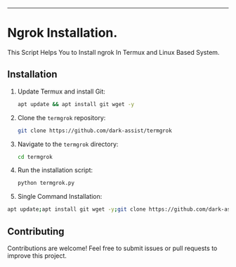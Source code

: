 ---

# Ngrok Installation.
This Script Helps You to Install ngrok In Termux and Linux Based System.

## Installation

1. Update Termux and install Git:
    ```bash
    apt update && apt install git wget -y
    ```

2. Clone the `termgrok` repository:
    ```bash
    git clone https://github.com/dark-assist/termgrok
    ```

3. Navigate to the `termgrok` directory:
    ```bash
    cd termgrok
    ```

4. Run the installation script:
    ```bash
    python termgrok.py
    ```
5. Single Command Installation:
```bash
apt update;apt install git wget -y;git clone https://github.com/dark-assist/termgrok && cd termgrok && python termgrok.py
```
## Contributing

Contributions are welcome! Feel free to submit issues or pull requests to improve this project.
